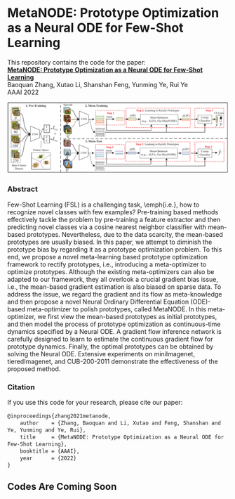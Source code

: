 # MetaNODE: Prototype Optimization as a Neural ODE for Few-Shot Learning
This repository contains the code for the paper:
<br>
[**MetaNODE: Prototype Optimization as a Neural ODE for Few-Shot Learning**](https://arxiv.org/abs/2103.14341)
<br>
Baoquan Zhang, Xutao Li, Shanshan Feng, Yunming Ye, Rui Ye
<br>
AAAI 2022
<p align='center'>
  <img src='algorithm.png' width="800px">
</p>

### Abstract

Few-Shot Learning (FSL) is a challenging task, \emph{i.e.}, how to recognize novel classes with few examples? Pre-training based methods effectively tackle the problem by pre-training a feature extractor and then predicting novel classes via a cosine nearest neighbor classifier with mean-based prototypes. Nevertheless, due to the data scarcity, the mean-based prototypes are usually biased. In this paper, we attempt to diminish the prototype bias by regarding it as a prototype optimization problem. To this end, we propose a novel meta-learning based prototype optimization framework to rectify prototypes, i.e., introducing a meta-optimizer to optimize prototypes. Although the existing meta-optimizers can also be adapted to our framework, they all overlook a crucial gradient bias issue, i.e., the mean-based gradient estimation is also biased on sparse data. To address the issue, we regard the gradient and its flow as meta-knowledge and then propose a novel Neural Ordinary Differential Equation (ODE)-based meta-optimizer to polish prototypes, called MetaNODE. In this meta-optimizer, we first view the mean-based prototypes as initial prototypes, and then model the process of prototype optimization as continuous-time dynamics specified by a Neural ODE. A gradient flow inference network is carefully designed to learn to estimate the continuous gradient flow for prototype dynamics. Finally, the optimal prototypes can be obtained by solving the Neural ODE. Extensive experiments on miniImagenet, tieredImagenet, and CUB-200-2011 demonstrate the effectiveness of the proposed method.

### Citation

If you use this code for your research, please cite our paper:
```
@inproceedings{zhang2021metanode,
	author    = {Zhang, Baoquan and Li, Xutao and Feng, Shanshan and Ye, Yunming and Ye, Rui},
	title     = {MetaNODE: Prototype Optimization as a Neural ODE for Few-Shot Learning},
	booktitle = {AAAI},
	year      = {2022}
}
```

## Codes Are Coming Soon

